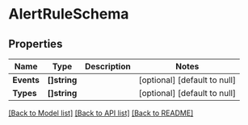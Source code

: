 # AlertRuleSchema

## Properties
Name | Type | Description | Notes
------------ | ------------- | ------------- | -------------
**Events** | **[]string** |  | [optional] [default to null]
**Types** | **[]string** |  | [optional] [default to null]

[[Back to Model list]](../README.md#documentation-for-models) [[Back to API list]](../README.md#documentation-for-api-endpoints) [[Back to README]](../README.md)


